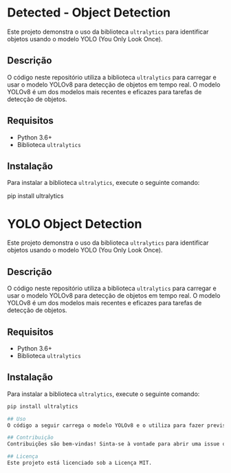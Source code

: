 # Detected - Object Detection

Este projeto demonstra o uso da biblioteca `ultralytics` para identificar objetos usando o modelo YOLO (You Only Look Once).

## Descrição

O código neste repositório utiliza a biblioteca `ultralytics` para carregar e usar o modelo YOLOv8 para detecção de objetos em tempo real. O modelo YOLOv8 é um dos modelos mais recentes e eficazes para tarefas de detecção de objetos.

## Requisitos

- Python 3.6+
- Biblioteca `ultralytics`

## Instalação

Para instalar a biblioteca `ultralytics`, execute o seguinte comando:

pip install ultralytics

# YOLO Object Detection

Este projeto demonstra o uso da biblioteca `ultralytics` para identificar objetos usando o modelo YOLO (You Only Look Once).

## Descrição

O código neste repositório utiliza a biblioteca `ultralytics` para carregar e usar o modelo YOLOv8 para detecção de objetos em tempo real. O modelo YOLOv8 é um dos modelos mais recentes e eficazes para tarefas de detecção de objetos.

## Requisitos

- Python 3.6+
- Biblioteca `ultralytics`

## Instalação

Para instalar a biblioteca `ultralytics`, execute o seguinte comando:

```bash
pip install ultralytics

## Uso
O código a seguir carrega o modelo YOLOv8 e o utiliza para fazer previsões em uma fonte de vídeo (por exemplo, uma webcam):

## Contribuição
Contribuições são bem-vindas! Sinta-se à vontade para abrir uma issue ou enviar um pull request.

## Licença
Este projeto está licenciado sob a Licença MIT.
